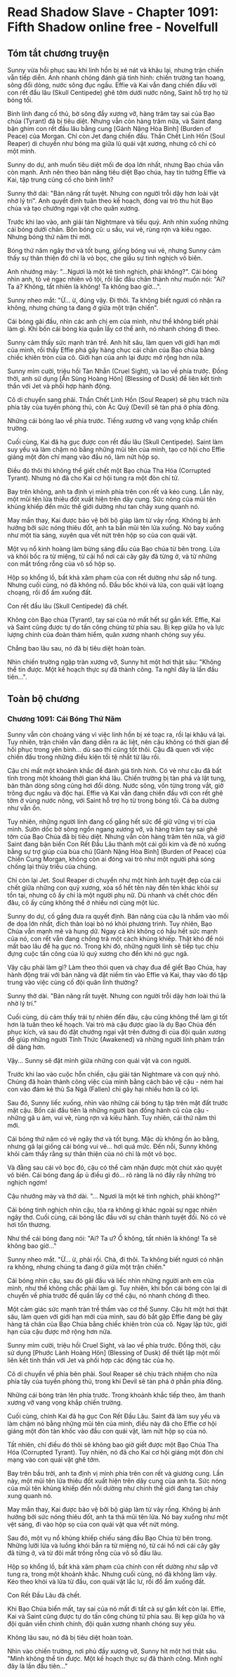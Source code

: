 # Read Shadow Slave - Chapter 1091: Fifth Shadow online free - Novelfull

## Tóm tắt chương truyện

Sunny vừa hồi phục sau khi linh hồn bị xé nát và khâu lại, nhưng trận chiến vẫn tiếp diễn. Anh nhanh chóng đánh giá tình hình: chiến trường tan hoang, sông đổi dòng, nước sông đục ngầu. Effie và Kai vẫn đang chiến đấu với con rết đầu lâu (Skull Centipede) ghê tởm dưới nước nông, Saint hỗ trợ họ từ bóng tối.

Binh lính đang cố thủ, bờ sông đầy xương vỡ, hàng trăm tay sai của Bạo chúa (Tyrant) đã bị tiêu diệt. Nhưng vẫn còn hàng trăm nữa, và Saint đang bận ghim con rết đầu lâu bằng cung [Gánh Nặng Hòa Bình] (Burden of Peace) của Morgan. Chỉ còn Jet đang chiến đấu. Thần Chết Linh Hồn (Soul Reaper) di chuyển như bóng ma giữa lũ quái vật xương, nhưng cô chỉ có một mình.

Sunny do dự, anh muốn tiêu diệt mối đe dọa lớn nhất, nhưng Bạo chúa vẫn còn mạnh. Anh nên theo bản năng tiêu diệt Bạo chúa, hay tin tưởng Effie và Kai, tập trung củng cố cho binh lính?

Sunny thở dài: "Bản năng rất tuyệt. Nhưng con người trỗi dậy hơn loài vật nhờ lý trí". Anh quyết định tuân theo kế hoạch, đóng vai trò thu hút Bạo chúa và tạo chướng ngại vật cho quân xương.

Trước khi lao vào, anh giải tán Nightmare và tiểu quỷ. Anh nhìn xuống những cái bóng dưới chân. Bốn bóng cũ: u sầu, vui vẻ, rùng rợn và kiêu ngạo. Nhưng bóng thứ năm thì mới.

Bóng thứ năm ngây thơ và tốt bụng, giống bóng vui vẻ, nhưng Sunny cảm thấy sự thân thiện đó chỉ là vỏ bọc, che giấu sự tinh nghịch vô biên.

Anh nhướng mày: "...Ngươi là một kẻ tinh nghịch, phải không?". Cái bóng nhìn anh, tỏ vẻ ngạc nhiên vô tội, rồi lắc đầu chân thành như muốn nói: "Ai? Ta á? Không, tất nhiên là không! Ta không bao giờ...".

Sunny nheo mắt: "Ừ... ừ, đúng vậy. Đi thôi. Ta không biết ngươi có nhận ra không, nhưng chúng ta đang ở giữa một trận chiến".

Cái bóng gãi đầu, nhìn các anh chị em của mình, như thể không biết phải làm gì. Khi bốn cái bóng kia quấn lấy cơ thể anh, nó nhanh chóng đi theo.

Sunny cảm thấy sức mạnh tràn trề. Anh hít sâu, làm quen với giới hạn mới của mình, rồi thấy Effie phá gãy hàng chục cái chân của Bạo chúa bằng chiếc khiên tròn của cô. Giới hạn của anh lại được mở rộng hơn nữa.

Sunny mỉm cười, triệu hồi Tàn Nhẫn (Cruel Sight), và lao về phía trước. Đồng thời, anh sử dụng [Ân Sủng Hoàng Hôn] (Blessing of Dusk) để liên kết tinh thần với Jet và phối hợp hành động.

Cô di chuyển sang phải. Thần Chết Linh Hồn (Soul Reaper) sẽ phụ trách nửa phía tây của tuyến phòng thủ, còn Ác Quỷ (Devil) sẽ tàn phá ở phía đông.

Những cái bóng lao về phía trước. Tiếng xương vỡ vang vọng khắp chiến trường.

Cuối cùng, Kai đã hạ gục được con rết đầu lâu (Skull Centipede). Saint làm suy yếu và làm chậm nó bằng những mũi tên của mình, tạo cơ hội cho Effie giáng một đòn chí mạng vào đầu nó, làm nứt hộp sọ.

Điều đó thôi thì không thể giết chết một Bạo chúa Tha Hóa (Corrupted Tyrant). Nhưng nó đã cho Kai cơ hội tung ra một đòn chí tử.

Bay trên không, anh ta định vị mình phía trên con rết và kéo cung. Lần này, một mũi tên lửa thiêu đốt xuất hiện trên dây cung. Sức nóng của mũi tên khủng khiếp đến mức thế giới dường như tan chảy xung quanh nó.

May mắn thay, Kai được bảo vệ bởi bộ giáp làm từ vảy rồng. Không bị ảnh hưởng bởi sức nóng thiêu đốt, anh ta bắn mũi tên lửa xuống. Nó bay xuống như một tia sáng, xuyên qua vết nứt trên hộp sọ của con quái vật.

Một vụ nổ kinh hoàng làm bừng sáng đầu của Bạo chúa từ bên trong. Lửa và khói bốc ra từ miệng, từ cái hố nơi cái cây gãy đã từng ở, và từ những con mắt trống rỗng của vô số hộp sọ.

Hộp sọ khổng lồ, bất khả xâm phạm của con rết dường như sắp nổ tung. Nhưng cuối cùng, nó đã không nổ. Đầu bốc khói và lửa, con quái vật loạng choạng, rồi đổ ầm xuống đất.

Con rết đầu lâu (Skull Centipede) đã chết.

Không còn Bạo chúa (Tyrant), tay sai của nó mất hết sự gắn kết. Effie, Kai và Saint cũng được tự do tấn công chúng từ phía sau. Bị kẹp giữa họ và lực lượng chính của đoàn thám hiểm, quân xương nhanh chóng suy yếu.

Chẳng bao lâu sau, nó đã bị tiêu diệt hoàn toàn.

Nhìn chiến trường ngập tràn xương vỡ, Sunny hít một hơi thật sâu: "Không thể tin được. Một kế hoạch thực sự đã thành công. Ta nghĩ đây là lần đầu tiên...".

## Toàn bộ chương

### Chương 1091: Cái Bóng Thứ Năm

Sunny vẫn còn choáng váng vì việc linh hồn bị xé toạc ra, rồi lại khâu vá lại. Tuy nhiên, trận chiến vẫn đang diễn ra ác liệt, nên cậu không có thời gian để hồi phục trong yên bình... dù sao thì cũng tốt thôi. Cậu đã quen với việc chiến đấu trong những điều kiện tồi tệ nhất từ lâu rồi.

Cậu chỉ mất một khoảnh khắc để đánh giá tình hình. Có vẻ như cậu đã bất tỉnh trong một khoảng thời gian khá lâu. Chiến trường bị tàn phá và lật tung, bản thân dòng sông cũng hơi đổi dòng. Nước sông, vốn từng trong vắt, giờ trông đục ngầu và độc hại. Effie và Kai vẫn đang chiến đấu với con rết ghê tởm ở vùng nước nông, với Saint hỗ trợ họ từ trong bóng tối. Cả ba dường như vẫn ổn.

Tuy nhiên, những người lính đang cố gắng hết sức để giữ vững vị trí của mình. Sườn dốc bờ sông ngổn ngang xương vỡ, và hàng trăm tay sai ghê tởm của Bạo Chúa đã bị tiêu diệt. Nhưng vẫn còn hàng trăm tên nữa, và giờ Saint đang bận biến Con Rết Đầu Lâu thành một cái gối kim và đè nó xuống bằng sự trợ giúp của bùa chú [Gánh Nặng Hòa Bình] (Burden of Peace) của Chiến Cung Morgan, không còn ai đóng vai trò như một người phá sóng chống lại thủy triều của chúng.

Chỉ còn lại Jet. Soul Reaper di chuyển như một hình ảnh tuyệt đẹp của cái chết giữa những con quỷ xương, xóa sổ hết tên này đến tên khác khỏi sự tồn tại, nhưng cô ấy chỉ là một người phụ nữ. Dù nhanh và chết chóc đến đâu, cô ấy cũng không thể ở nhiều nơi cùng một lúc.

Sunny do dự, cố gắng đưa ra quyết định. Bản năng của cậu là nhắm vào mối đe dọa lớn nhất, đích thân loại bỏ nó khỏi phương trình. Tuy nhiên, Bạo Chúa vẫn mạnh mẽ và hung dữ. Ngay cả khi không có hầu hết sức mạnh của nó, con rết vẫn đang chống trả một cách khủng khiếp. Thật khó để nói mất bao lâu để hạ gục nó. Trong khi đó, những người lính sẽ tiếp tục chịu đựng cuộc tấn công của lũ quỷ xương cho đến khi nó gục ngã.

Vậy cậu phải làm gì? Làm theo thói quen và chạy đua để giết Bạo Chúa, hay hành động trái với bản năng và đặt niềm tin vào Effie và Kai, thay vào đó tập trung vào việc củng cố đội quân lính thường?

Sunny thở dài. "Bản năng rất tuyệt. Nhưng con người trỗi dậy hơn loài thú là nhờ lý trí."

Cuối cùng, dù cảm thấy trái tự nhiên đến đâu, cậu cũng không thể làm gì tốt hơn là tuân theo kế hoạch. Vai trò mà cậu được giao là dụ Bạo Chúa đến phục kích, và sau đó đặt chướng ngại vật trên đường đi của đội quân xương để giúp những người Tỉnh Thức (Awakened) và những người lính phàm trần dễ dàng hơn.

Vậy... Sunny sẽ đặt mình giữa những con quái vật và con người.

Trước khi lao vào cuộc hỗn chiến, cậu giải tán Nightmare và con quỷ nhỏ. Chúng đã hoàn thành công việc của mình bằng cách bảo vệ cậu - ném hai con vào đám kẻ thù Sa Ngã (Fallen) chỉ gây hại nhiều hơn là có lợi.

Sau đó, Sunny liếc xuống, nhìn vào những cái bóng tụ tập trên mặt đất trước mặt cậu. Bốn cái đầu tiên là những người bạn đồng hành cũ của cậu - những gã u ám, vui vẻ, rùng rợn và kiêu hãnh. Tuy nhiên, cái thứ năm thì mới.

Cái bóng thứ năm có vẻ ngây thơ và tốt bụng. Mặc dù không ồn ào bằng, nhưng gã lại giống cái bóng vui vẻ... hơi quá mức. Đến nỗi, Sunny không khỏi cảm thấy rằng sự thân thiện của nó chỉ là một vỏ bọc.

Và đằng sau cái vỏ bọc đó, cậu có thể cảm nhận được một chút xảo quyệt vô biên. Cái bóng đang ấp ủ điều gì đó... rõ ràng là nó đầy rẫy những trò nghịch ngợm!

Cậu nhướng mày và thở dài. "... Ngươi là một kẻ tinh nghịch, phải không?"

Cái bóng tinh nghịch nhìn cậu, tỏa ra không gì khác ngoài sự ngạc nhiên ngây thơ. Cuối cùng, cái bóng lắc đầu với sự chân thành tuyệt đối. Nó có vẻ hơi tổn thương.

Như thể cái bóng đang nói: "Ai? Ta ư? Ồ không, tất nhiên là không! Ta sẽ không bao giờ..."

Sunny nheo mắt. "Ừ... ừ, phải rồi. Chà, đi thôi. Ta không biết ngươi có nhận ra không, nhưng chúng ta đang ở giữa một trận chiến."

Cái bóng nhìn cậu, sau đó gãi đầu và liếc nhìn những người anh em của mình, như thể không chắc phải làm gì. Tuy nhiên, khi bốn cái bóng còn lại di chuyển về phía trước để quấn lấy cơ thể cậu, nó nhanh chóng đi theo.

Một cảm giác sức mạnh tràn trề thấm vào cơ thể Sunny. Cậu hít một hơi thật sâu, làm quen với giới hạn mới của mình, sau đó bắt gặp Effie đang bẻ gãy hàng tá chân của Bạo Chúa bằng chiếc khiên tròn của cô. Ngay lập tức, giới hạn của cậu được mở rộng hơn nữa.

Sunny mỉm cười, triệu hồi Cruel Sight, và lao về phía trước. Đồng thời, cậu sử dụng [Phước Lành Hoàng Hôn] (Blessing of Dusk) để thiết lập một mối liên kết tinh thần với Jet và phối hợp các động tác của họ.

Cô di chuyển về phía bên phải. Soul Reaper sẽ chịu trách nhiệm cho nửa phía tây của tuyến phòng thủ, trong khi Devil sẽ tàn phá ở phần phía đông.

Những cái bóng tràn lên phía trước. Trong khoảnh khắc tiếp theo, âm thanh xương vỡ vang vọng khắp chiến trường.

Cuối cùng, chính Kai đã hạ gục Con Rết Đầu Lâu. Saint đã làm suy yếu và làm chậm nó bằng những mũi tên của mình, điều này đã cho Effie cơ hội giáng một đòn tàn khốc vào đầu con quái vật, làm nứt hộp sọ của nó.

Tất nhiên, chỉ điều đó thôi sẽ không bao giờ giết được một Bạo Chúa Tha Hóa (Corrupted Tyrant). Tuy nhiên, nó đã cho Kai cơ hội giáng một đòn chí mạng vào con quái vật ghê tởm.

Bay trên bầu trời, anh ta định vị mình phía trên con rết và giương cung. Lần này, một mũi tên lửa thiêu đốt xuất hiện trên dây cung của anh ta. Sức nóng của mũi tên khủng khiếp đến nỗi dường như chính thế giới đang tan chảy xung quanh nó.

May mắn thay, Kai được bảo vệ bởi bộ giáp làm từ vảy rồng. Không bị ảnh hưởng bởi sức nóng thiêu đốt, anh ta thả mũi tên lửa. Nó bay xuống như một vệt sáng, đi vào hộp sọ của con quái vật qua vết nứt mỏng.

Sau đó, một vụ nổ khủng khiếp chiếu sáng đầu Bạo Chúa từ bên trong. Những lưỡi lửa và luồng khói bắn ra từ miệng nó, từ cái hố nơi cái cây gãy đã từng ở, và từ đôi mắt trống rỗng của vô số đầu lâu.

Hộp sọ khổng lồ, bất khả xâm phạm của chính con rết dường như sắp vỡ tung ra, trong một khoảnh khắc. Nhưng cuối cùng, nó đã không làm vậy. Kéo theo khói và lửa từ đầu, con quái vật lắc lư, rồi đổ ầm xuống đất.

Con Rết Đầu Lâu đã chết.

Khi Bạo Chúa biến mất, tay sai của nó mất đi tất cả sự gắn kết còn lại. Effie, Kai và Saint cũng được tự do tấn công chúng từ phía sau. Bị kẹp giữa họ và đội quân viễn chinh chính, đội quân xương nhanh chóng suy yếu.

Không lâu sau, nó đã bị tiêu diệt hoàn toàn.

Nhìn vào chiến trường, nơi phủ đầy xương vỡ, Sunny hít một hơi thật sâu. "Mình không thể tin được. Một kế hoạch thực sự đã thành công. Mình nghĩ đây là lần đầu tiên..."